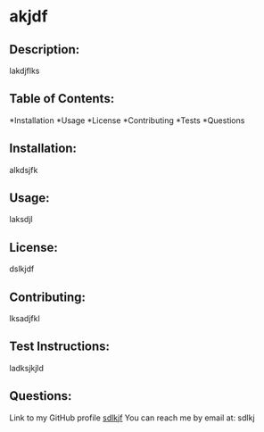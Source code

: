 # akjdf
## Description:
  lakdjflks

## Table of Contents:

  *Installation 
  *Usage 
  *License 
  *Contributing 
  *Tests
  *Questions

## Installation:
  alkdsjfk

## Usage:
  laksdjl

## License:
  dslkjdf

## Contributing:
  lksadjfkl

## Test Instructions:
  ladksjkjld

## Questions:
  Link to my GitHub profile <a href="https://github.com/sdlkjf">sdlkjf</a>
  You can reach me by email at: sdlkj
